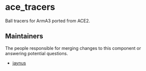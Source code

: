 ace_tracers
===========

Ball tracers for ArmA3 ported from ACE2.


## Maintainers

The people responsible for merging changes to this component or answering potential questions.

- [jaynus](https://github.com/walterpearce)
